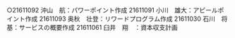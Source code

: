 ○21611092 沖山　航：パワーポイント作成
21611091 小川　雄大：アピールポイント作成
21611093 奥秋　壮登：リワードプログラム作成
21611030 石川　将基：サービスの概要作成
21611061 臼井　翔　：資本収支計画
